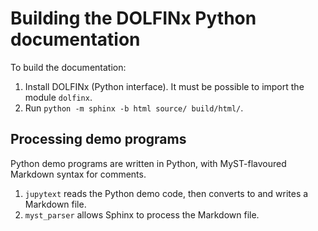 # Building the DOLFINx Python documentation

To build the documentation:

1. Install DOLFINx (Python interface). It must be possible to import
   the module ``dolfinx``.
2. Run ``python -m sphinx -b html source/ build/html/``.

## Processing demo programs

Python demo programs are written in Python, with MyST-flavoured
Markdown syntax for comments.

1. `jupytext` reads the Python demo code, then converts to and writes a
   Markdown file.
2. `myst_parser` allows Sphinx to process the Markdown file.
